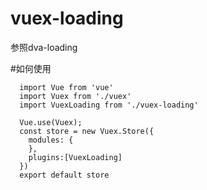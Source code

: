 # vuex-loading
参照dva-loading

#如何使用
```
  import Vue from 'vue'
  import Vuex from './vuex'
  import VuexLoading from './vuex-loading'

  Vue.use(Vuex);
  const store = new Vuex.Store({
    modules: {
    },
    plugins:[VuexLoading]
  })
  export default store
```

